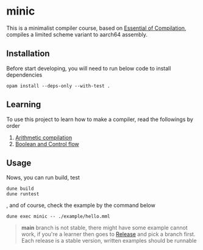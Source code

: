 # minic

This is a minimalist compiler course, based on [Essential of Compilation](https://iucompilercourse.github.io/IU-Fall-2022/), compiles a limited scheme variant to aarch64 assembly.

## Installation

Before start developing, you will need to run below code to install dependencies

```shell
opam install --deps-only --with-test .
```

## Learning

To use this project to learn how to make a compiler, read the followings by order

1. [Arithmetic compilation](./doc/arith.md)
2. [Boolean and Control flow](./doc/bool.md)

## Usage

Nows, you can run build, test

```shell
dune build
dune runtest
```

, and of course, check the example by the command below

```shell
dune exec minic -- ./example/hello.mml
```

> **main** branch is not stable, there might have some example cannot work, if you're a learner then goes to [Release](https://github.com/dannypsnl/minic/releases) and pick a branch first.
> Each release is a stable version, written examples should be runnable
